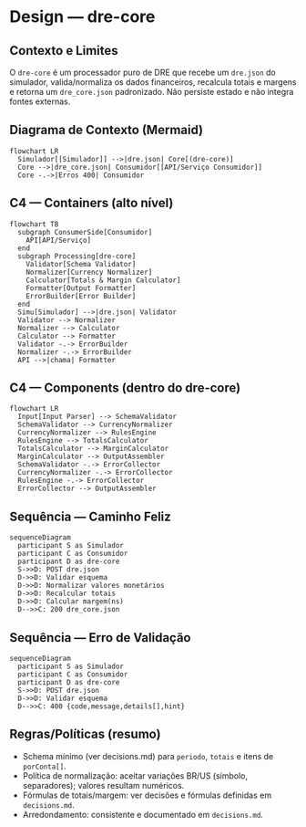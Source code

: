 # Design — dre-core

## Contexto e Limites
O `dre-core` é um processador puro de DRE que recebe um `dre.json` do simulador, valida/normaliza os dados financeiros, recalcula totais e margens e retorna um `dre_core.json` padronizado. Não persiste estado e não integra fontes externas.

## Diagrama de Contexto (Mermaid)
```mermaid
flowchart LR
  Simulador[[Simulador]] -->|dre.json| Core[(dre-core)]
  Core -->|dre_core.json| Consumidor[[API/Serviço Consumidor]]
  Core -.->|Erros 400| Consumidor
```

## C4 — Containers (alto nível)
```mermaid
flowchart TB
  subgraph ConsumerSide[Consumidor]
    API[API/Serviço] 
  end
  subgraph Processing[dre-core]
    Validator[Schema Validator]
    Normalizer[Currency Normalizer]
    Calculator[Totals & Margin Calculator]
    Formatter[Output Formatter]
    ErrorBuilder[Error Builder]
  end
  Simu[Simulador] -->|dre.json| Validator
  Validator --> Normalizer
  Normalizer --> Calculator
  Calculator --> Formatter
  Validator -.-> ErrorBuilder
  Normalizer -.-> ErrorBuilder
  API -->|chama| Formatter
```

## C4 — Components (dentro do dre-core)
```mermaid
flowchart LR
  Input[Input Parser] --> SchemaValidator
  SchemaValidator --> CurrencyNormalizer
  CurrencyNormalizer --> RulesEngine
  RulesEngine --> TotalsCalculator
  TotalsCalculator --> MarginCalculator
  MarginCalculator --> OutputAssembler
  SchemaValidator -.-> ErrorCollector
  CurrencyNormalizer -.-> ErrorCollector
  RulesEngine -.-> ErrorCollector
  ErrorCollector --> OutputAssembler
```

## Sequência — Caminho Feliz
```mermaid
sequenceDiagram
  participant S as Simulador
  participant C as Consumidor
  participant D as dre-core
  S->>D: POST dre.json
  D->>D: Validar esquema
  D->>D: Normalizar valores monetários
  D->>D: Recalcular totais
  D->>D: Calcular margem(ns)
  D-->>C: 200 dre_core.json
```

## Sequência — Erro de Validação
```mermaid
sequenceDiagram
  participant S as Simulador
  participant C as Consumidor
  participant D as dre-core
  S->>D: POST dre.json
  D->>D: Validar esquema
  D-->>C: 400 {code,message,details[],hint}
```

## Regras/Políticas (resumo)
- Schema mínimo (ver decisions.md) para `periodo`, `totais` e itens de `porConta[]`.
- Política de normalização: aceitar variações BR/US (símbolo, separadores); valores resultam numéricos.
- Fórmulas de totais/margem: ver decisões e fórmulas definidas em `decisions.md`.
- Arredondamento: consistente e documentado em `decisions.md`.

